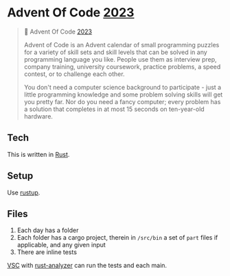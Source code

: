 # Advent Of Code [2023](https://adventofcode.com/2023)

> 🎄 Advent Of Code [2023](https://adventofcode.com/2023)
>
> Advent of Code is an Advent calendar of small programming puzzles for a variety of skill sets and skill levels that can be solved in any programming language you like. People use them as interview prep, company training, university coursework, practice problems, a speed contest, or to challenge each other.
>
> You don't need a computer science background to participate - just a little programming knowledge and some problem solving skills will get you pretty far. Nor do you need a fancy computer; every problem has a solution that completes in at most 15 seconds on ten-year-old hardware.

## Tech

This is written in [Rust](https://www.rust-lang.org/).

## Setup

Use [rustup](https://rustup.rs/).

## Files

1. Each day has a folder
2. Each folder has a cargo project, therein in `/src/bin` a set of `part` files if applicable, and any given input
3. There are inline tests

[VSC](https://code.visualstudio.com/) with [rust-analyzer](https://rust-analyzer.github.io/) can run the tests and each main.
